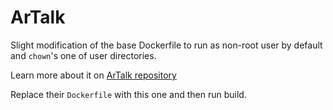 # ArTalk

Slight modification of the base Dockerfile to run as non-root user by default and `chown`'s one of user directories.

Learn more about it on [ArTalk repository](https://github.com/ArtalkJS/Artalk)

Replace their `Dockerfile` with this one and then run build.
